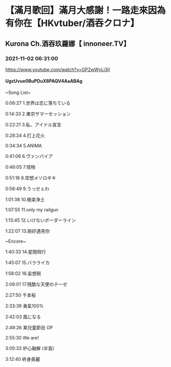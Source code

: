 # 【滿月歌回】滿月大感謝！一路走來因為有你在【HKvtuber/酒吞クロナ】

## Kurona Ch.酒吞玖蘿娜【 innoneer.TV】

### 2021-11-02 06:31:00

https://www.youtube.com/watch?v=GP2wWyLj3jI

#### UgzUvue0BuPDuX8PAQV4AaABAg

~Song List~

0:06:27 1.世界は恋に落ちている

0:14:33 2.東京サマーセッション

0:22:21 3.私、アイドル宣言

0:28:24 4.打上花火

0:34:34 5.ANIMA

0:41:06 6.ヴァンパイア

0:46:05 7.怪物

0:51:18 8.空想メソロギキ

0:56:49 9.うっせぇわ

1:01:38 10.極楽浄土

1:07:55 11.only my railgun

1:13:45 12.いけないボーダーライン

1:22:07 13.剛好遇見你



~Encore~

1:40:33 14.星間飛行

1:45:07 15.バラライカ

1:58:02 16.妄想税

2:06:01 17.残酷な天使のテーゼ

2:27:50 千本桜

2:33:39 勇氣100%

2:42:03 風になる

2:49:26 某兒童節目 OP

2:55:30 We are!

3:05:33 炉心融解 (半首)

3:12:40 終身美麗

